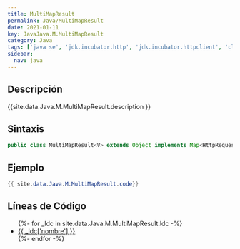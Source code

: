 ```yaml
---
title: MultiMapResult
permalink: Java/MultiMapResult
date: 2021-01-11
key: JavaJava.M.MultiMapResult
category: Java
tags: ['java se', 'jdk.incubator.http', 'jdk.incubator.httpclient', 'clase java', 'Java 1.0']
sidebar: 
  nav: java
---
```


## Descripción
{{site.data.Java.M.MultiMapResult.description }}

## Sintaxis
~~~java
public class MultiMapResult<V> extends Object implements Map<HttpRequest,CompletableFuture<HttpResponse<V>>>
~~~

## Ejemplo
~~~java
{{ site.data.Java.M.MultiMapResult.code}}
~~~

## Líneas de Código
<ul>
{%- for _ldc in site.data.Java.M.MultiMapResult.ldc -%}
   <li>
       <a href="{{_ldc['url'] }}">{{ _ldc['nombre'] }}</a>
   </li>
{%- endfor -%}
</ul>
